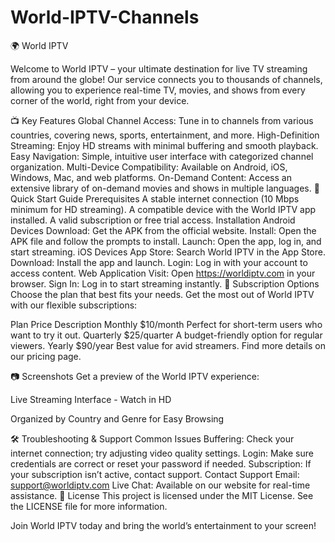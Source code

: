 # World-IPTV-Channels
🌍 World IPTV

Welcome to World IPTV – your ultimate destination for live TV streaming from around the globe! Our service connects you to thousands of channels, allowing you to experience real-time TV, movies, and shows from every corner of the world, right from your device.

📺 Key Features
Global Channel Access: Tune in to channels from various countries, covering news, sports, entertainment, and more.
High-Definition Streaming: Enjoy HD streams with minimal buffering and smooth playback.
Easy Navigation: Simple, intuitive user interface with categorized channel organization.
Multi-Device Compatibility: Available on Android, iOS, Windows, Mac, and web platforms.
On-Demand Content: Access an extensive library of on-demand movies and shows in multiple languages.
🚀 Quick Start Guide
Prerequisites
A stable internet connection (10 Mbps minimum for HD streaming).
A compatible device with the World IPTV app installed.
A valid subscription or free trial access.
Installation
Android Devices
Download: Get the APK from the official website.
Install: Open the APK file and follow the prompts to install.
Launch: Open the app, log in, and start streaming.
iOS Devices
App Store: Search World IPTV in the App Store.
Download: Install the app and launch.
Login: Log in with your account to access content.
Web Application
Visit: Open https://worldiptv.com in your browser.
Sign In: Log in to start streaming instantly.
📅 Subscription Options
Choose the plan that best fits your needs. Get the most out of World IPTV with our flexible subscriptions:

Plan	Price	Description
Monthly	$10/month	Perfect for short-term users who want to try it out.
Quarterly	$25/quarter	A budget-friendly option for regular viewers.
Yearly	$90/year	Best value for avid streamers.
Find more details on our pricing page.

📷 Screenshots
Get a preview of the World IPTV experience:

Live Streaming Interface - Watch in HD

Organized by Country and Genre for Easy Browsing

🛠 Troubleshooting & Support
Common Issues
Buffering: Check your internet connection; try adjusting video quality settings.
Login: Make sure credentials are correct or reset your password if needed.
Subscription: If your subscription isn’t active, contact support.
Contact Support
Email: support@worldiptv.com
Live Chat: Available on our website for real-time assistance.
📜 License
This project is licensed under the MIT License. See the LICENSE file for more information.

Join World IPTV today and bring the world’s entertainment to your screen!
